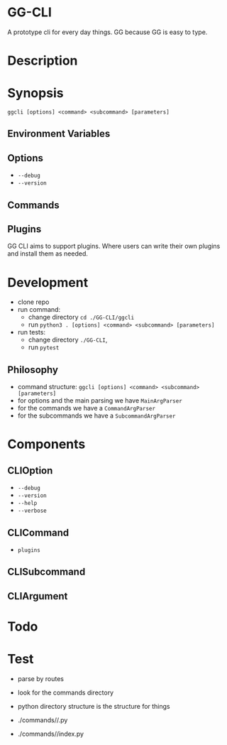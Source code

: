 # GG-CLI

A prototype cli for every day things. GG because GG is easy to type.

# Description

# Synopsis

`ggcli [options] <command> <subcommand> [parameters]`

## Environment Variables

## Options

- `--debug`
- `--version`

## Commands

## Plugins

GG CLI aims to support plugins. Where users can write their own plugins and install them as needed.

# Development

- clone repo
- run command:
    - change directory `cd ./GG-CLI/ggcli`
    - run `python3 . [options] <command> <subcommand> [parameters]`
- run tests:
    - change directory `./GG-CLI`,
    - run `pytest`

## Philosophy

- command structure: `ggcli [options] <command> <subcommand> [parameters]`
- for options and the main parsing we have `MainArgParser`
- for the commands we have a `CommandArgParser`
- for the subcommands we have a `SubcommandArgParser`

# Components

## CLIOption

- `--debug`
- `--version`
- `--help`
- `--verbose`

## CLICommand

- `plugins`

## CLISubcommand

## CLIArgument

# Todo

# Test

- parse by routes
- look for the commands directory
- python directory structure is the structure for things

- ./commands/<command>/<subcommand>.py
- ./commands/<command>/index.py
